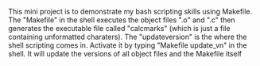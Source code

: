 This mini project is to demonstrate my bash scripting skills using Makefile. The "Makefile" in the shell executes the object files ".o" and ".c" then generates the executable file called "calcmarks" (which is just a file containing unformatted charaters). The "updateversion" is the where the shell scripting comes in. Activate it by typing "Makefile update_vn" in the shell. It will update the versions of all object files and the Makefile itself

